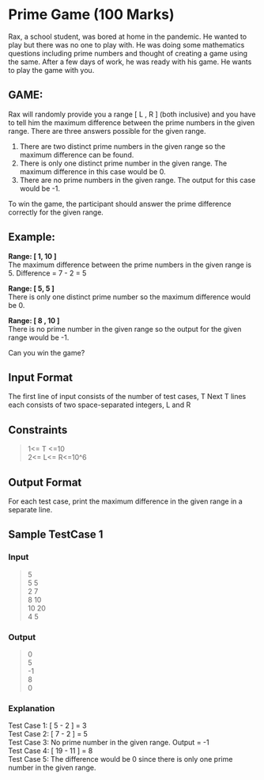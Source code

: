 # Prime Game (100 Marks)
Rax, a school student, was bored at home in the pandemic. He wanted to play but there was no one to play with. He was doing some mathematics questions including prime numbers and thought of creating a game using the same. After a few days of work, he was ready with his game. He wants to play the game with you.

## GAME:
Rax will randomly provide you a range [ L , R ] (both inclusive) and you have to tell him the maximum difference between the prime numbers in the given range. There are three answers possible for the given range.
1.	There are two distinct prime numbers in the given range so the maximum difference can be found. 
2.	There is only one distinct prime number in the given range. The maximum difference in this case would be 0. 
3.	There are no prime numbers in the given range. The output for this case would be -1. 

To win the game, the participant should answer the prime difference correctly for the given range.

## Example:
**Range: [ 1, 10 ]**\
The maximum difference between the prime numbers in the given range is 5.
Difference = 7 - 2 = 5

**Range: [ 5, 5 ]**\
There is only one distinct prime number so the maximum difference would be 0.

**Range: [ 8 , 10 ]**\
There is no prime number in the given range so the output for the given range would be -1.

Can you win the game?


## Input Format
The first line of input consists of the number of test cases, T
Next T lines each consists of two space-separated integers, L and R


## Constraints
> 1<= T <=10\
> 2<= L<= R<=10^6


## Output Format
For each test case, print the maximum difference in the given range in a separate line. 

## Sample TestCase 1
### Input

> 5\
> 5 5\
> 2 7\
> 8 10\
> 10 20\
> 4 5

### Output

> 0\
> 5\
> -1\
> 8\
> 0

### Explanation

Test Case 1: [ 5 - 2 ] = 3\
Test Case 2: [ 7 - 2 ] = 5\
Test Case 3: No prime number in the given range. Output = -1\
Test Case 4: [ 19 - 11 ] = 8\
Test Case 5: The difference would be 0 since there is only one prime number in the given range.
